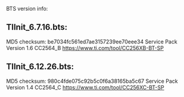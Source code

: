 BTS version info:

## TIInit_6.7.16.bts:
MD5 checksum: be7034fc561ed7ae3157239ee70eee34
Service Pack Version 1.6
CC2564_B
https://www.ti.com/tool/CC256XB-BT-SP

## TIInit_6.12.26.bts:
MD5 checksum: 980c4fde075c92b5c0f6a38165ba5c67
Service Pack Version 1.4
CC2564_C
https://www.ti.com/tool/CC256XC-BT-SP